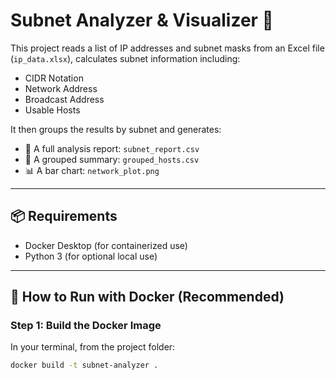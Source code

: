 # Subnet Analyzer & Visualizer 🐳

This project reads a list of IP addresses and subnet masks from an Excel file (`ip_data.xlsx`), calculates subnet information including:

- CIDR Notation
- Network Address
- Broadcast Address
- Usable Hosts

It then groups the results by subnet and generates:

- 📄 A full analysis report: `subnet_report.csv`
- 📄 A grouped summary: `grouped_hosts.csv`
- 📊 A bar chart: `network_plot.png`

---

## 📦 Requirements

- Docker Desktop (for containerized use)
- Python 3 (for optional local use)

---

## 🐳 How to Run with Docker (Recommended)

### Step 1: Build the Docker Image

In your terminal, from the project folder:

```bash
docker build -t subnet-analyzer .
